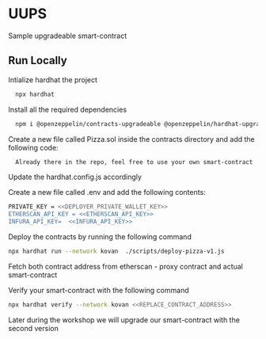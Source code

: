# UUPS

Sample upgradeable smart-contract

## Run Locally

Intialize hardhat the project

```bash
  npx hardhat
```

Install all the required dependencies

```bash
  npm i @openzeppelin/contracts-upgradeable @openzeppelin/hardhat-upgrades @nomiclabs/hardhat-etherscan dotenv --save-dev
```

Create a new file called Pizza.sol inside the contracts directory and add the following code:

```bash
  Already there in the repo, feel free to use your own smart-contract
```

Update the hardhat.config.js accordingly

Create a new file called .env and add the following contents:

```bash
PRIVATE_KEY = <<DEPLOYER_PRIVATE_WALLET_KEY>>
ETHERSCAN_API_KEY = <<ETHERSCAN_API_KEY>>
INFURA_API_KEY=  <<INFURA_API_KEY>>
```

Deploy the contracts by running the following command

```bash
npx hardhat run --network kovan  ./scripts/deploy-pizza-v1.js
```

Fetch both contract address from etherscan - proxy contract and actual smart-contract

Verify your smart-contract with the following command

```bash
npx hardhat verify --network kovan <<REPLACE_CONTRACT_ADDRESS>>
```

Later during the workshop we will upgrade our smart-contract with the second version
